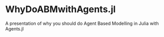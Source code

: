 # WhyDoABMwithAgents.jl
A presentation of why you should do Agent Based Modelling in Julia with Agents.jl
